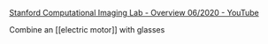 [Stanford Computational Imaging Lab - Overview 06/2020 - YouTube](https://www.youtube.com/watch?v=VscA-ZvL1VA)

Combine an [[electric motor]] with glasses